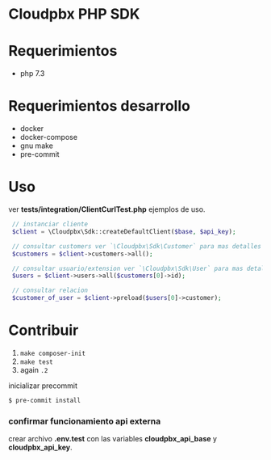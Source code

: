 # Cloudpbx PHP SDK

# Requerimientos

 - php 7.3

# Requerimientos desarrollo

 - docker
 - docker-compose
 - gnu make
 - pre-commit

# Uso

ver **tests/integration/ClientCurlTest.php** ejemplos de uso.

~~~php
 // instanciar cliente
 $client = \Cloudpbx\Sdk::createDefaultClient($base, $api_key);

 // consultar customers ver `\Cloudpbx\Sdk\Customer` para mas detalles
 $customers = $client->customers->all();

 // consultar usuario/extension ver `\Cloudpbx\Sdk\User` para mas detalle
 $users = $client->users->all($customers[0]->id);

 // consultar relacion
 $customer_of_user = $client->preload($users[0]->customer);
~~~

# Contribuir

1. `make composer-init`
2. `make test`
3. again `.2`

inicializar precommit

~~~bash
$ pre-commit install
~~~

### confirmar funcionamiento api externa

crear archivo **.env.test** con las variables **cloudpbx_api_base** y **cloudpbx_api_key**.
